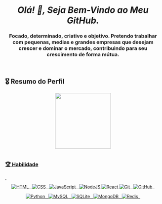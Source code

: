 

*<h1 align="center"> Olá! 👋, Seja Bem-Vindo ao Meu GitHub. </h1>*


<h3 align="center">Focado, determinado, criativo e objetivo. Pretendo trabalhar com pequenas, medias e grandes empresas que desejam crescer e dominar o mercado, contribuindo para seu crescimento de forma mútua.</h3>

<div style="display: inline_block"><br>

<h2> 🎖 Resumo do Perfil </h2>

<div align="center">
  <a href="https://github.com/MayconCoutinho">
  <img height="180em" src="https://github-readme-stats.vercel.app/api?username=MayconCoutinho&show_icons=true&theme=react&include_all_commits=true&count_private=true"/>
</div>
  
<div style="display: inline_block"><br>

<h3> 🏆 Habilidade </h3>

&nbsp;

 <div align="center">
 
 ![HTML](https://img.shields.io/badge/HTML5-E34F26?style=for-the-badge&logo=html5&logoColor=ffffff)&ensp;
 ![CSS](https://img.shields.io/badge/CSS-1572B6?style=for-the-badge&logo=css3&logoColor=white)&ensp;
 ![JavaScript](https://img.shields.io/badge/JavaScript-000000?style=for-the-badge&logo=javascript&logoColor=ffff00)&ensp;
 ![NodeJS](https://img.shields.io/badge/node.js-49a249?style=for-the-badge&logo=node.js&logoColor=white)
 ![React](https://img.shields.io/badge/react-%2320232a.svg?style=for-the-badge&logo=react&logoColor=%111111)
 ![Git](https://img.shields.io/badge/GIT-b54e00?style=for-the-badge&logo=git&logoColor=white)&ensp;
 ![GitHub](https://img.shields.io/badge/GitHub-100000?style=for-the-badge&logo=github&logoColor=white)&ensp;
 
 ![Python](https://img.shields.io/badge/Python-14354C?style=for-the-badge&logo=python&logoColor=white)&ensp;
 ![MySQL](https://img.shields.io/badge/MySQL-15406b?style=for-the-badge&logo=mysql&logoColor=white)&ensp;
 ![SQLite](https://img.shields.io/badge/SQLite-07405E?style=for-the-badge&logo=sqlite&logoColor=white)&ensp;
 ![MongoDB](https://img.shields.io/badge/MongoDB-4EA94B?style=for-the-badge&logo=mongodb&logoColor=white)&ensp;
 ![Redis](https://img.shields.io/badge/redis-%23DD0031.svg?style=for-the-badge&logo=redis&logoColor=white)&ensp;
 
 </div>
 
<div style="display: inline_block"><br>
 


  
